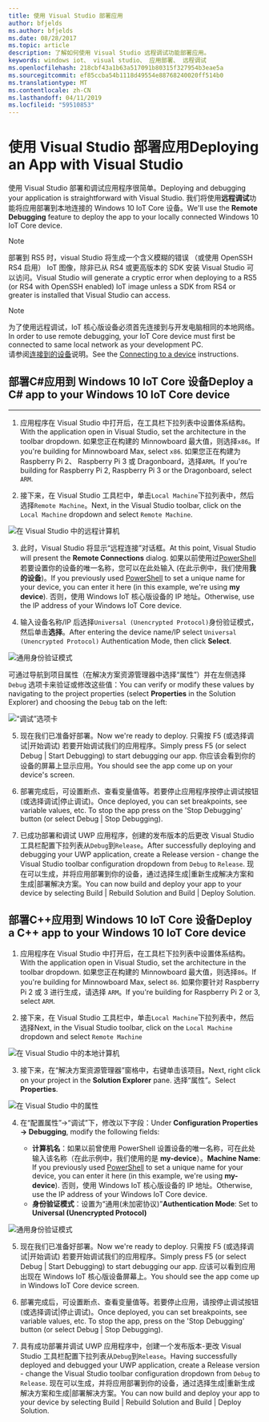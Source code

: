 ```yaml
---
title: 使用 Visual Studio 部署应用
author: bfjelds
ms.author: bfjelds
ms.date: 08/28/2017
ms.topic: article
description: 了解如何使用 Visual Studio 远程调试功能部署应用。
keywords: windows iot、 visual studio、 应用部署、 远程调试
ms.openlocfilehash: 218cbf43a1b63a517091b80315f327954b3eae5a
ms.sourcegitcommit: ef85ccba54b1118d49554e88768240020ff514b0
ms.translationtype: MT
ms.contentlocale: zh-CN
ms.lasthandoff: 04/11/2019
ms.locfileid: "59510853"
---
```

# <a name="deploying-an-app-with-visual-studio"></a><span data-ttu-id="96723-104">使用 Visual Studio 部署应用</span><span class="sxs-lookup"><span data-stu-id="96723-104">Deploying an App with Visual Studio</span></span>

<span data-ttu-id="96723-105">使用 Visual Studio 部署和调试应用程序很简单。</span><span class="sxs-lookup"><span data-stu-id="96723-105">Deploying and debugging your application is straightforward with Visual Studio.</span></span> <span data-ttu-id="96723-106">我们将使用**远程调试**功能将应用部署到本地连接的 Windows 10 IoT Core 设备。</span><span class="sxs-lookup"><span data-stu-id="96723-106">We'll use the **Remote Debugging** feature to deploy the app to your locally connected Windows 10 IoT Core device.</span></span> 

> [!NOTE]
> <span data-ttu-id="96723-107">部署到 RS5 时，visual Studio 将生成一个含义模糊的错误 （或使用 OpenSSH RS4 启用） IoT 图像，除非已从 RS4 或更高版本的 SDK 安装 Visual Studio 可以访问。</span><span class="sxs-lookup"><span data-stu-id="96723-107">Visual Studio will generate a cryptic error when deploying to a RS5 (or RS4 with OpenSSH enabled) IoT image unless a SDK from RS4 or greater is installed that Visual Studio can access.</span></span>

> [!NOTE]
> <span data-ttu-id="96723-108">为了使用远程调试，IoT 核心版设备必须首先连接到与开发电脑相同的本地网络。</span><span class="sxs-lookup"><span data-stu-id="96723-108">In order to use remote debugging, your IoT Core device must first be connected to same local network as your development PC.</span></span>  
><span data-ttu-id="96723-109">请参阅[连接到的设备](../connect-your-device/SetupWiFi.md)说明。</span><span class="sxs-lookup"><span data-stu-id="96723-109">See the [Connecting to a device](../connect-your-device/SetupWiFi.md) instructions.</span></span>

## <a name="deploy-a-c-app-to-your-windows-10-iot-core-device"></a><span data-ttu-id="96723-110">部署C#应用到 Windows 10 IoT Core 设备</span><span class="sxs-lookup"><span data-stu-id="96723-110">Deploy a C# app to your Windows 10 IoT Core device</span></span> 
___

1. <span data-ttu-id="96723-111">应用程序在 Visual Studio 中打开后，在工具栏下拉列表中设置体系结构。</span><span class="sxs-lookup"><span data-stu-id="96723-111">With the application open in Visual Studio, set the architecture in the toolbar dropdown.</span></span> <span data-ttu-id="96723-112">如果您正在构建的 Minnowboard 最大值，则选择`x86`。</span><span class="sxs-lookup"><span data-stu-id="96723-112">If you're building for Minnowboard Max, select `x86`.</span></span> <span data-ttu-id="96723-113">如果您正在构建为 Raspberry Pi 2、 Raspberry Pi 3 或 Dragonboard，选择`ARM`。</span><span class="sxs-lookup"><span data-stu-id="96723-113">If you're building for Raspberry Pi 2, Raspberry Pi 3 or the Dragonboard, select `ARM`.</span></span>

2. <span data-ttu-id="96723-114">接下来，在 Visual Studio 工具栏中，单击`Local Machine`下拉列表中，然后选择`Remote Machine`。</span><span class="sxs-lookup"><span data-stu-id="96723-114">Next, in the Visual Studio toolbar, click on the `Local Machine` dropdown and select `Remote Machine`.</span></span>

![在 Visual Studio 中的远程计算机](../media/AppDeployment/cs-remote-machine-debugging.png)

3. <span data-ttu-id="96723-116">此时，Visual Studio 将显示“远程连接”对话框。</span><span class="sxs-lookup"><span data-stu-id="96723-116">At this point, Visual Studio will present the **Remote Connections** dialog.</span></span> <span data-ttu-id="96723-117">如果以前使用过[PowerShell](../connect-your-device/PowerShell.md)若要设置你的设备的唯一名称，您可以在此处输入 (在此示例中，我们使用**我的设备**)。</span><span class="sxs-lookup"><span data-stu-id="96723-117">If you previously used [PowerShell](../connect-your-device/PowerShell.md) to set a unique name for your device, you can enter it here (in this example, we're using **my device**).</span></span> <span data-ttu-id="96723-118">否则，使用 Windows IoT 核心版设备的 IP 地址。</span><span class="sxs-lookup"><span data-stu-id="96723-118">Otherwise, use the IP address of your Windows IoT Core device.</span></span>

4. <span data-ttu-id="96723-119">输入设备名称/IP 后选择`Universal (Unencrypted Protocol)`身份验证模式，然后单击**选择**。</span><span class="sxs-lookup"><span data-stu-id="96723-119">After entering the device name/IP select `Universal (Unencrypted Protocol)` Authentication Mode, then click **Select**.</span></span> 

![通用身份验证模式](../media/AppDeployment/cs-remote-connections.png)

<span data-ttu-id="96723-121">可通过导航到项目属性（在解决方案资源管理器中选择“属性”）并在左侧选择 `Debug` 选项卡来验证或修改这些值：</span><span class="sxs-lookup"><span data-stu-id="96723-121">You can verify or modify these values by navigating to the project properties (select **Properties** in the Solution Explorer) and choosing the `Debug` tab on the left:</span></span>

![“调试”选项卡](../media/AppDeployment/cs-debug-project-properties.png)

5. <span data-ttu-id="96723-123">现在我们已准备好部署。</span><span class="sxs-lookup"><span data-stu-id="96723-123">Now we're ready to deploy.</span></span> <span data-ttu-id="96723-124">只需按 F5 (或选择调试\|开始调试) 若要开始调试我们的应用程序。</span><span class="sxs-lookup"><span data-stu-id="96723-124">Simply press F5 (or select Debug \| Start Debugging) to start debugging our app.</span></span> <span data-ttu-id="96723-125">你应该会看到你的设备的屏幕上显示应用。</span><span class="sxs-lookup"><span data-stu-id="96723-125">You should see the app come up on your device's screen.</span></span>

6. <span data-ttu-id="96723-126">部署完成后，可设置断点、查看变量值等。若要停止应用程序按停止调试按钮 (或选择调试\|停止调试)。</span><span class="sxs-lookup"><span data-stu-id="96723-126">Once deployed, you can set breakpoints, see variable values, etc. To stop the app press on the 'Stop Debugging' button (or select Debug \| Stop Debugging).</span></span>

7. <span data-ttu-id="96723-127">已成功部署和调试 UWP 应用程序，创建的发布版本的后更改 Visual Studio 工具栏配置下拉列表从`Debug`到`Release`。</span><span class="sxs-lookup"><span data-stu-id="96723-127">After successfully deploying and debugging your UWP application, create a Release version - change the Visual Studio toolbar configuration dropdown from `Debug` to `Release`.</span></span>  <span data-ttu-id="96723-128">现在可以生成，并将应用部署到你的设备，通过选择生成\|重新生成解决方案和生成\|部署解决方案。</span><span class="sxs-lookup"><span data-stu-id="96723-128">You can now build and deploy your app to your device by selecting Build \| Rebuild Solution and Build \| Deploy Solution.</span></span>

## <a name="deploy-a-c-app-to-your-windows-10-iot-core-device"></a><span data-ttu-id="96723-129">部署C++应用到 Windows 10 IoT Core 设备</span><span class="sxs-lookup"><span data-stu-id="96723-129">Deploy a C++ app to your Windows 10 IoT Core device</span></span>

1. <span data-ttu-id="96723-130">应用程序在 Visual Studio 中打开后，在工具栏下拉列表中设置体系结构。</span><span class="sxs-lookup"><span data-stu-id="96723-130">With the application open in Visual Studio, set the architecture in the toolbar dropdown.</span></span> <span data-ttu-id="96723-131">如果您正在构建的 Minnowboard 最大值，则选择`86`。</span><span class="sxs-lookup"><span data-stu-id="96723-131">If you're building for Minnowboard Max, select `86`.</span></span> <span data-ttu-id="96723-132">如果你要针对 Raspberry Pi 2 或 3 进行生成，请选择 `ARM`。</span><span class="sxs-lookup"><span data-stu-id="96723-132">If you're building for Raspberry Pi 2 or 3, select `ARM`.</span></span>

2. <span data-ttu-id="96723-133">接下来，在 Visual Studio 工具栏中，单击`Local Machine`下拉列表中，然后选择</span><span class="sxs-lookup"><span data-stu-id="96723-133">Next, in the Visual Studio toolbar, click on the `Local Machine` dropdown and select</span></span> `Remote Machine`

![在 Visual Studio 中的本地计算机](../media/AppDeployment/cpp-remote-machine-debugging.png)

3. <span data-ttu-id="96723-135">接下来，在“解决方案资源管理器”窗格中，右键单击该项目。</span><span class="sxs-lookup"><span data-stu-id="96723-135">Next, right click on your project in the **Solution Explorer** pane.</span></span> <span data-ttu-id="96723-136">选择“属性”。</span><span class="sxs-lookup"><span data-stu-id="96723-136">Select **Properties**.</span></span> 

![在 Visual Studio 中的属性](../media/AppDeployment/cpp-project-properties.png)

4. <span data-ttu-id="96723-138">在“配置属性”->“调试”下，修改以下字段：</span><span class="sxs-lookup"><span data-stu-id="96723-138">Under **Configuration Properties -> Debugging**, modify the following fields:</span></span>

    * <span data-ttu-id="96723-139">**计算机名**：如果以前曾使用 PowerShell 设置设备的唯一名称，可在此处输入该名称（在此示例中，我们使用的是 **my-device**）。</span><span class="sxs-lookup"><span data-stu-id="96723-139">**Machine Name**: If you previously used [PowerShell](../connect-your-device/PowerShell.md) to set a unique name for your device, you can enter it here (in this example, we're using **my-device**).</span></span> <span data-ttu-id="96723-140">否则，使用 Windows IoT 核心版设备的 IP 地址。</span><span class="sxs-lookup"><span data-stu-id="96723-140">Otherwise, use the IP address of your Windows IoT Core device.</span></span>
    * <span data-ttu-id="96723-141">**身份验证模式**：设置为“通用(未加密协议)”</span><span class="sxs-lookup"><span data-stu-id="96723-141">**Authentication Mode**: Set to **Universal (Unencrypted Protocol)**</span></span>
    
![通用身份验证模式](../media/AppDeployment/cpp-debug-project-properties.png)

5. <span data-ttu-id="96723-143">现在我们已准备好部署。</span><span class="sxs-lookup"><span data-stu-id="96723-143">Now we're ready to deploy.</span></span> <span data-ttu-id="96723-144">只需按 F5 (或选择调试\|开始调试) 若要开始调试我们的应用程序。</span><span class="sxs-lookup"><span data-stu-id="96723-144">Simply press F5 (or select Debug \| Start Debugging) to start debugging our app.</span></span> <span data-ttu-id="96723-145">应该可以看到应用出现在 Windows IoT 核心版设备屏幕上。</span><span class="sxs-lookup"><span data-stu-id="96723-145">You should see the app come up in Windows IoT Core device screen.</span></span>

6. <span data-ttu-id="96723-146">部署完成后，可设置断点、查看变量值等。若要停止应用，请按停止调试按钮 (或选择调试\|停止调试)。</span><span class="sxs-lookup"><span data-stu-id="96723-146">Once deployed, you can set breakpoints, see variable values, etc. To stop the app, press on the 'Stop Debugging' button (or select Debug \| Stop Debugging).</span></span>

7. <span data-ttu-id="96723-147">具有成功部署并调试 UWP 应用程序中，创建一个发布版本-更改 Visual Studio 工具栏配置下拉列表从`Debug`到`Release`。</span><span class="sxs-lookup"><span data-stu-id="96723-147">Having successfully deployed and debugged your UWP application, create a Release version - change the Visual Studio toolbar configuration dropdown from `Debug` to `Release`.</span></span>  <span data-ttu-id="96723-148">现在可以生成，并将应用部署到你的设备，通过选择生成\|重新生成解决方案和生成\|部署解决方案。</span><span class="sxs-lookup"><span data-stu-id="96723-148">You can now build and deploy your app to your device by selecting Build \| Rebuild Solution and Build \| Deploy Solution.</span></span>

